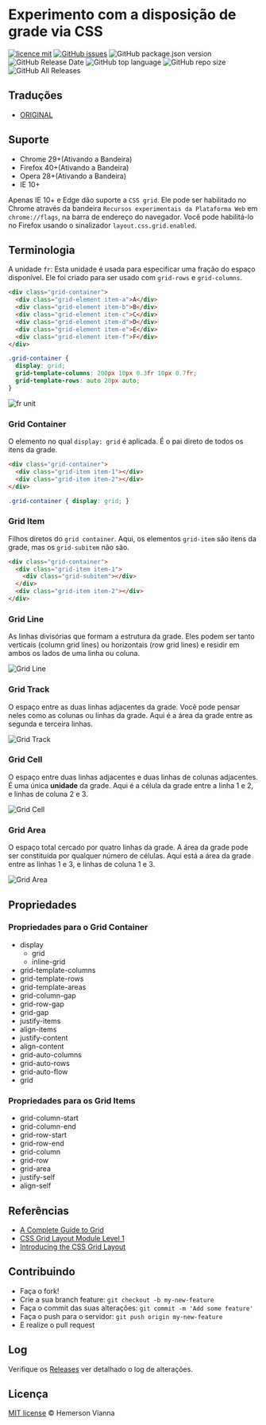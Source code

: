 # Experimento com a disposição de grade via CSS

[![licence mit](https://img.shields.io/badge/license-MIT-blue.svg?style=flat-square)](http://hemersonvianna.mit-license.org/)
[![GitHub issues](https://img.shields.io/github/issues/org-victorinox/experiment-css-grid-layout.svg)](https://github.com/org-victorinox/experiment-css-grid-layout/issues)
![GitHub package.json version](https://img.shields.io/github/package-json/v/org-victorinox/experiment-css-grid-layout.svg)
![GitHub Release Date](https://img.shields.io/github/release-date/org-victorinox/experiment-css-grid-layout.svg)
![GitHub top language](https://img.shields.io/github/languages/top/org-victorinox/experiment-css-grid-layout.svg)
![GitHub repo size](https://img.shields.io/github/repo-size/org-victorinox/experiment-css-grid-layout.svg)
![GitHub All Releases](https://img.shields.io/github/downloads/org-victorinox/experiment-css-grid-layout/total.svg)

## Traduções

* [ORIGINAL](https://github.com/org-victorinox/experiment-css-grid-layout/)

## Suporte 

- Chrome 29+(Ativando a Bandeira)
- Firefox 40+(Ativando a Bandeira)
- Opera 28+(Ativando a Bandeira)
- IE 10+

Apenas IE 10+ e Edge dão suporte a `CSS grid`. Ele pode ser habilitado no Chrome através da bandeira `Recursos experimentais da Plataforma Web` em `chrome://flags`, na barra de endereço do navegador. Você pode habilitá-lo no Firefox usando o sinalizador `layout.css.grid.enabled`.

## Terminologia

A unidade `fr`: Esta unidade é usada para especificar uma fração do espaço disponível. Ele foi criado para ser usado com `grid-rows` e `grid-columns`.

```html
<div class="grid-container">
  <div class="grid-element item-a">A</div>
  <div class="grid-element item-b">B</div>
  <div class="grid-element item-c">C</div>
  <div class="grid-element item-d">D</div>
  <div class="grid-element item-e">E</div>
  <div class="grid-element item-f">F</div>
</div>
```

```css
.grid-container {
  display: grid;
  grid-template-columns: 200px 10px 0.3fr 10px 0.7fr;
  grid-template-rows: auto 20px auto;
}
```

![fr unit](../../source/img/unit-fr.png)

### Grid Container

O elemento no qual `display: grid` é aplicada. É o pai direto de todos os itens da grade.

```html
<div class="grid-container">
  <div class="grid-item item-1"></div>
  <div class="grid-item item-2"></div>
</div>
```

```css
.grid-container { display: grid; }
```

### Grid Item

Filhos diretos do `grid container`. Aqui, os elementos `grid-item` são itens da grade, mas os `grid-subitem` não são.

```html
<div class="grid-container">
  <div class="grid-item item-1">
    <div class="grid-subitem"></div>
  </div>
  <div class="grid-item item-2"></div>
</div>
```

### Grid Line

As linhas divisórias que formam a estrutura da grade. Eles podem ser tanto verticais (column grid lines) ou horizontais (row grid lines) e residir em ambos os lados de uma linha ou coluna.

![Grid Line](../../source/img/grid-line.png)

### Grid Track

O espaço entre as duas linhas adjacentes da grade. Você pode pensar neles como as colunas ou linhas da grade. Aqui é a área da grade entre as segunda e terceira linhas.

![Grid Track](../../source/img/grid-track.png)

### Grid Cell

O espaço entre duas linhas adjacentes e duas linhas de colunas adjacentes. É uma única **unidade** da grade. Aqui é a célula da grade entre a linha 1 e 2, e linhas de coluna 2 e 3.

![Grid Cell](../../source/img/grid-cell.png)

### Grid Area

O espaço total cercado por quatro linhas da grade. A área da grade pode ser constituída por qualquer número de células. Aqui está a área da grade entre as linhas 1 e 3, e linhas de coluna 1 e 3.

![Grid Area](../../source/img/grid-area.png)

## Propriedades

### Propriedades para o Grid Container

- display
  - grid 
  - inline-grid
- grid-template-columns
- grid-template-rows
- grid-template-areas
- grid-column-gap
- grid-row-gap
- grid-gap
- justify-items
- align-items
- justify-content
- align-content
- grid-auto-columns
- grid-auto-rows
- grid-auto-flow
- grid

### Propriedades para os Grid Items

- grid-column-start
- grid-column-end
- grid-row-start
- grid-row-end
- grid-column
- grid-row
- grid-area
- justify-self
- align-self

## Referências

- [A Complete Guide to Grid](https://css-tricks.com/snippets/css/complete-guide-grid/)
- [CSS Grid Layout Module Level 1](https://www.w3.org/TR/css-grid-1/)
- [Introducing the CSS Grid Layout](http://www.sitepoint.com/introducing-the-css-grid-layout/)

## Contribuindo

- Faça o fork!
- Crie a sua branch feature: `git checkout -b my-new-feature`
- Faça o commit das suas alterações: `git commit -m 'Add some feature'`
- Faça o push para o servidor: `git push origin my-new-feature`
- E realize o pull request

## Log

Verifique os [Releases](https://github.com/org-victorinox/experiment-css-grid-layout/releases) ver detalhado o log de alterações.

## Licença

[MIT license](http://hemersonvianna.mit-license.org/) © Hemerson Vianna
